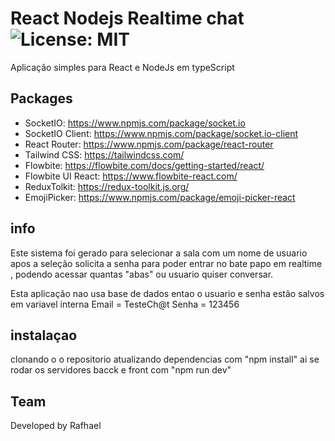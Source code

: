 # React Nodejs Realtime chat ![License: MIT](https://img.shields.io/badge/License-MIT-yellow.svg)

Aplicação simples para React e NodeJs em typeScript

## Packages

- SocketIO: https://www.npmjs.com/package/socket.io
- SocketIO Client: https://www.npmjs.com/package/socket.io-client
- React Router: https://www.npmjs.com/package/react-router
- Tailwind CSS: https://tailwindcss.com/
- Flowbite: https://flowbite.com/docs/getting-started/react/
- Flowbite UI React: https://www.flowbite-react.com/
- ReduxTolkit: https://redux-toolkit.js.org/
- EmojiPicker: https://www.npmjs.com/package/emoji-picker-react

## info

Este sistema foi gerado para selecionar a sala com um nome de usuario apos a seleção solicita a senha para poder entrar no bate papo em realtime , podendo acessar quantas "abas" ou usuario quiser conversar.

Esta aplicação nao usa base de dados entao o usuario e senha estão salvos em variavel interna 
Email = TesteCh@t
Senha = 123456

## instalaçao 
clonando o o repositorio atualizando dependencias com "npm install" ai se rodar os servidores bacck e front com "npm run dev" 

## Team

Developed by Rafhael 